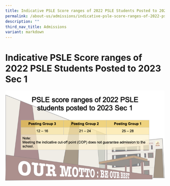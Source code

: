 ```yaml
---
title: Indicative PSLE Score ranges of 2022 PSLE Students Posted to 2023 Sec 1
permalink: /about-us/admissions/indicative-psle-score-ranges-of-2022-psle-students-posted-to-2023-sec-1/
description: ""
third_nav_title: Admissions
variant: markdown
---
```

# Indicative PSLE Score ranges of 2022 PSLE Students Posted to 2023 Sec 1

![](/images/About%20us/PSLE_SCORE_RANGE_2024_001.jpeg)